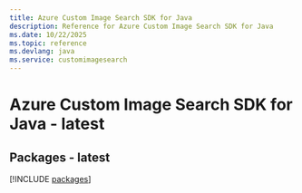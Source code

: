 ```yaml
---
title: Azure Custom Image Search SDK for Java
description: Reference for Azure Custom Image Search SDK for Java
ms.date: 10/22/2025
ms.topic: reference
ms.devlang: java
ms.service: customimagesearch
---
```

# Azure Custom Image Search SDK for Java - latest
## Packages - latest
[!INCLUDE [packages](custom-image-search-index.md)]